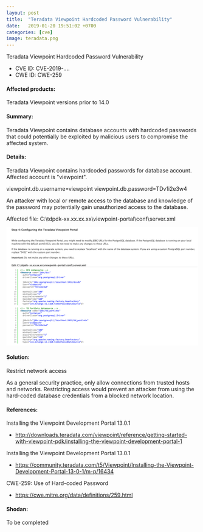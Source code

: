 ```yaml
---
layout: post
title:  "Teradata Viewpoint Hardcoded Password Vulnerability"
date:   2019-01-20 19:51:02 +0700 
categories: [cve]
image: teradata.png
---
```


Teradata Viewpoint Hardcoded Password Vulnerability

* CVE ID: CVE-2019-....
* CWE ID: CWE-259

#### Affected products:  
Teradata Viewpoint versions prior to 14.0

#### Summary:
  
Teradata Viewpoint contains database accounts with hardcoded passwords that could potentially be exploited by malicious users 
to compromise the affected system. 

#### Details:

Teradata Viewpoint contains hardcoded passwords for database account. Affected account is 
"viewpoint". 

viewpoint.db.username=viewpoint
viewpoint.db.password=TDv1i2e3w4

An attacker with local or remote access to the database and knowledge of the password may potentially gain unauthorized access to the database.

Affected file: C:\tdpdk-xx.xx.xx.xx\viewpoint-portal\conf\server.xml

![Screenshot Post Page](https://github.com/inf0seq/inf0seq.github.io/blob/master/static/img/_posts/teradata.png "Screenshot Post Page")

#### Solution:

Restrict network access

As a general security practice, only allow connections from trusted hosts and networks.
Restricting access would prevent an attacker from using the hard-coded database credentials from a blocked network location.

#### References:

Installing the Viewpoint Development Portal 13.0.1 
* http://downloads.teradata.com/viewpoint/reference/getting-started-with-viewpoint-pdk/installing-the-viewpoint-development-portal-1

Installing the Viewpoint Development Portal 13.0.1 
* https://community.teradata.com/t5/Viewpoint/Installing-the-Viewpoint-Development-Portal-13-0-1/m-p/16434

CWE-259: Use of Hard-coded Password
* https://cwe.mitre.org/data/definitions/259.html

#### Shodan:

To be completed
